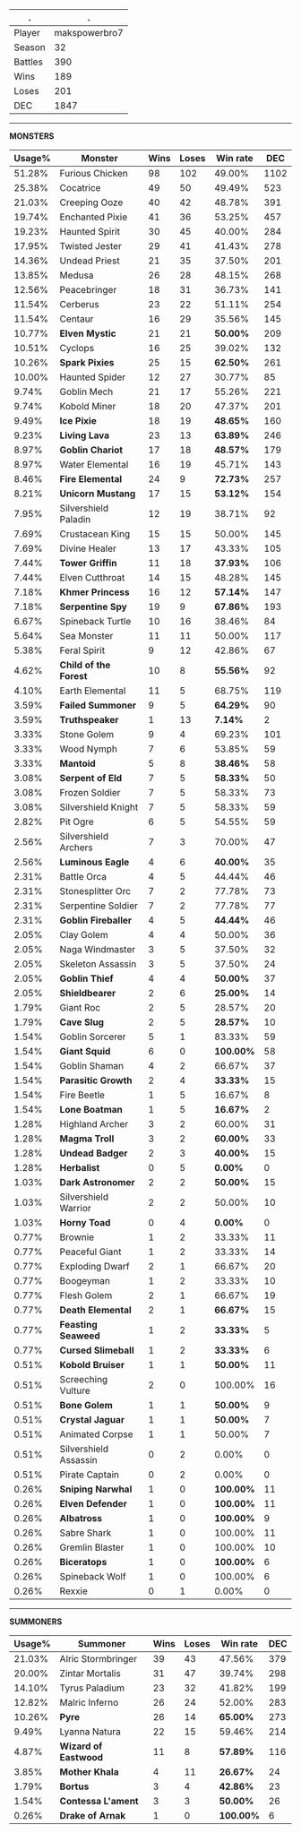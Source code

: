 .|.
|-|-
Player|makspowerbro7
Season|32
Battles|390
Wins|189
Loses|201
DEC|1847

---
**MONSTERS**

Usage%|Monster|Wins|Loses|Win rate|DEC|
-|-|-|-|-|-|
51.28%|Furious Chicken|98|102|49.00%|1102|
25.38%|Cocatrice|49|50|49.49%|523|
21.03%|Creeping Ooze|40|42|48.78%|391|
19.74%|Enchanted Pixie|41|36|53.25%|457|
19.23%|Haunted Spirit|30|45|40.00%|284|
17.95%|Twisted Jester|29|41|41.43%|278|
14.36%|Undead Priest|21|35|37.50%|201|
13.85%|Medusa|26|28|48.15%|268|
12.56%|Peacebringer|18|31|36.73%|141|
11.54%|Cerberus|23|22|51.11%|254|
11.54%|Centaur|16|29|35.56%|145|
10.77%|**Elven Mystic**|21|21|**50.00%**|209|
10.51%|Cyclops|16|25|39.02%|132|
10.26%|**Spark Pixies**|25|15|**62.50%**|261|
10.00%|Haunted Spider|12|27|30.77%|85|
9.74%|Goblin Mech|21|17|55.26%|221|
9.74%|Kobold Miner|18|20|47.37%|201|
9.49%|**Ice Pixie**|18|19|**48.65%**|160|
9.23%|**Living Lava**|23|13|**63.89%**|246|
8.97%|**Goblin Chariot**|17|18|**48.57%**|179|
8.97%|Water Elemental|16|19|45.71%|143|
8.46%|**Fire Elemental**|24|9|**72.73%**|257|
8.21%|**Unicorn Mustang**|17|15|**53.12%**|154|
7.95%|Silvershield Paladin|12|19|38.71%|92|
7.69%|Crustacean King|15|15|50.00%|145|
7.69%|Divine Healer|13|17|43.33%|105|
7.44%|**Tower Griffin**|11|18|**37.93%**|106|
7.44%|Elven Cutthroat|14|15|48.28%|145|
7.18%|**Khmer Princess**|16|12|**57.14%**|147|
7.18%|**Serpentine Spy**|19|9|**67.86%**|193|
6.67%|Spineback Turtle|10|16|38.46%|84|
5.64%|Sea Monster|11|11|50.00%|117|
5.38%|Feral Spirit|9|12|42.86%|67|
4.62%|**Child of the Forest**|10|8|**55.56%**|92|
4.10%|Earth Elemental|11|5|68.75%|119|
3.59%|**Failed Summoner**|9|5|**64.29%**|90|
3.59%|**Truthspeaker**|1|13|**7.14%**|2|
3.33%|Stone Golem|9|4|69.23%|101|
3.33%|Wood Nymph|7|6|53.85%|59|
3.33%|**Mantoid**|5|8|**38.46%**|58|
3.08%|**Serpent of Eld**|7|5|**58.33%**|50|
3.08%|Frozen Soldier|7|5|58.33%|73|
3.08%|Silvershield Knight|7|5|58.33%|59|
2.82%|Pit Ogre|6|5|54.55%|59|
2.56%|Silvershield Archers|7|3|70.00%|47|
2.56%|**Luminous Eagle**|4|6|**40.00%**|35|
2.31%|Battle Orca|4|5|44.44%|46|
2.31%|Stonesplitter Orc|7|2|77.78%|73|
2.31%|Serpentine Soldier|7|2|77.78%|77|
2.31%|**Goblin Fireballer**|4|5|**44.44%**|46|
2.05%|Clay Golem|4|4|50.00%|36|
2.05%|Naga Windmaster|3|5|37.50%|32|
2.05%|Skeleton Assassin|3|5|37.50%|24|
2.05%|**Goblin Thief**|4|4|**50.00%**|37|
2.05%|**Shieldbearer**|2|6|**25.00%**|14|
1.79%|Giant Roc|2|5|28.57%|20|
1.79%|**Cave Slug**|2|5|**28.57%**|10|
1.54%|Goblin Sorcerer|5|1|83.33%|59|
1.54%|**Giant Squid**|6|0|**100.00%**|58|
1.54%|Goblin Shaman|4|2|66.67%|37|
1.54%|**Parasitic Growth**|2|4|**33.33%**|15|
1.54%|Fire Beetle|1|5|16.67%|8|
1.54%|**Lone Boatman**|1|5|**16.67%**|2|
1.28%|Highland Archer|3|2|60.00%|31|
1.28%|**Magma Troll**|3|2|**60.00%**|33|
1.28%|**Undead Badger**|2|3|**40.00%**|15|
1.28%|**Herbalist**|0|5|**0.00%**|0|
1.03%|**Dark Astronomer**|2|2|**50.00%**|15|
1.03%|Silvershield Warrior|2|2|50.00%|10|
1.03%|**Horny Toad**|0|4|**0.00%**|0|
0.77%|Brownie|1|2|33.33%|11|
0.77%|Peaceful Giant|1|2|33.33%|14|
0.77%|Exploding Dwarf|2|1|66.67%|20|
0.77%|Boogeyman|1|2|33.33%|10|
0.77%|Flesh Golem|2|1|66.67%|19|
0.77%|**Death Elemental**|2|1|**66.67%**|15|
0.77%|**Feasting Seaweed**|1|2|**33.33%**|5|
0.77%|**Cursed Slimeball**|1|2|**33.33%**|6|
0.51%|**Kobold Bruiser**|1|1|**50.00%**|11|
0.51%|Screeching Vulture|2|0|100.00%|16|
0.51%|**Bone Golem**|1|1|**50.00%**|9|
0.51%|**Crystal Jaguar**|1|1|**50.00%**|7|
0.51%|Animated Corpse|1|1|50.00%|7|
0.51%|Silvershield Assassin|0|2|0.00%|0|
0.51%|Pirate Captain|0|2|0.00%|0|
0.26%|**Sniping Narwhal**|1|0|**100.00%**|11|
0.26%|**Elven Defender**|1|0|**100.00%**|11|
0.26%|**Albatross**|1|0|**100.00%**|9|
0.26%|Sabre Shark|1|0|100.00%|11|
0.26%|Gremlin Blaster|1|0|100.00%|10|
0.26%|**Biceratops**|1|0|**100.00%**|6|
0.26%|Spineback Wolf|1|0|100.00%|6|
0.26%|Rexxie|0|1|0.00%|0|

---
**SUMMONERS**

Usage%|Summoner|Wins|Loses|Win rate|DEC|
-|-|-|-|-|-|
21.03%|Alric Stormbringer|39|43|47.56%|379|
20.00%|Zintar Mortalis|31|47|39.74%|298|
14.10%|Tyrus Paladium|23|32|41.82%|199|
12.82%|Malric Inferno|26|24|52.00%|283|
10.26%|**Pyre**|26|14|**65.00%**|273|
9.49%|Lyanna Natura|22|15|59.46%|214|
4.87%|**Wizard of Eastwood**|11|8|**57.89%**|116|
3.85%|**Mother Khala**|4|11|**26.67%**|24|
1.79%|**Bortus**|3|4|**42.86%**|23|
1.54%|**Contessa L'ament**|3|3|**50.00%**|26|
0.26%|**Drake of Arnak**|1|0|**100.00%**|6|
